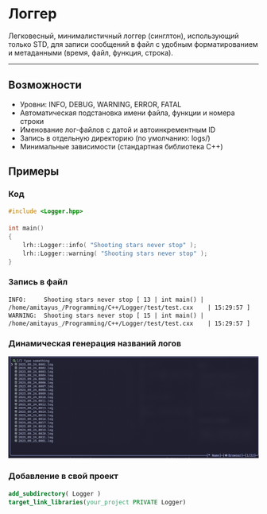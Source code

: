 # Логгер

Легковесный, минималистичный логгер (синглтон), использующий только STD, для записи сообщений в файл с удобным форматированием и метаданными (время, файл, функция, строка).

---

## Возможности
- Уровни: INFO, DEBUG, WARNING, ERROR, FATAL
- Автоматическая подстановка имени файла, функции и номера строки
- Именование лог-файлов с датой и автоинкрементным ID
- Запись в отдельную директорию (по умолчанию: logs/)
- Минимальные зависимости (стандартная библиотека C++)


## Примеры

### Код

```c++
#include <Logger.hpp>

int main()
{
	lrh::Logger::info( "Shooting stars never stop" );
	lrh::Logger::warning( "Shooting stars never stop" );
}

```

### Запись в файл

```log
INFO:     Shooting stars never stop	[ 13 | int main() | /home/amitayus_/Programming/C++/Logger/test/test.cxx	| 15:29:57 ]
WARNING:  Shooting stars never stop	[ 15 | int main() | /home/amitayus_/Programming/C++/Logger/test/test.cxx	| 15:29:57 ]
```

### Динамическая генерация названий логов

![image](assets/images/Log%20names%20example.png)

### Добавление в свой проект

```cmake
add_subdirectory( Logger )
target_link_libraries(your_project PRIVATE Logger)
```
